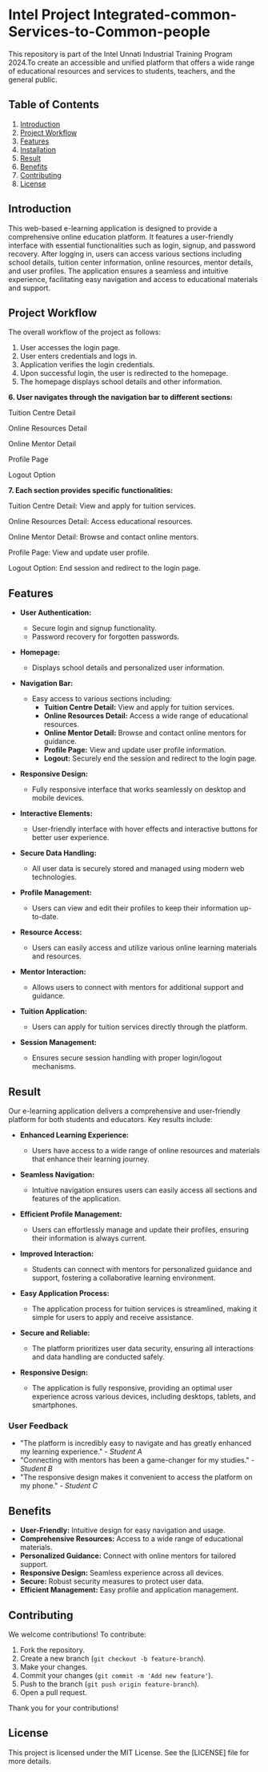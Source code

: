 # Intel Project Integrated-common-Services-to-Common-people
This repository is part of the Intel Unnati Industrial Training Program 2024.To create an accessible and unified platform that offers a wide range of educational resources and services to students, teachers, and the general public.

## Table of Contents
1. [Introduction](#introduction)
2. [Project Workflow](#project-workflow)
3. [Features](#features)
4. [Installation](#installation)
5. [Result](#result)
6. [Benefits](#benefits)
7. [Contributing](#contributing)
8. [License](#license)

## Introduction
This web-based e-learning application is designed to provide a comprehensive online education platform. It features a user-friendly interface with essential functionalities such as login, signup, and password recovery. After logging in, users can access various sections including school details, tuition center information, online resources, mentor details, and user profiles. The application ensures a seamless and intuitive experience, facilitating easy navigation and access to educational materials and support.

## Project Workflow
The overall workflow of the project as follows:
1. User accesses the login page.
2. User enters credentials and logs in.
3. Application verifies the login credentials.
4. Upon successful login, the user is redirected to the homepage.
5. The homepage displays school details and other information.

**6. User navigates through the navigation bar to different sections:**

   Tuition Centre Detail

   Online Resources Detail

   Online Mentor Detail

   Profile Page

   Logout Option
   
**7. Each section provides specific functionalities:**

   Tuition Centre Detail: View and apply for tuition services.

   Online Resources Detail: Access educational resources.

   Online Mentor Detail: Browse and contact online mentors.

   Profile Page: View and update user profile.

   Logout Option: End session and redirect to the login page.


## Features

- **User Authentication:**
  - Secure login and signup functionality.
  - Password recovery for forgotten passwords.

- **Homepage:**
  - Displays school details and personalized user information.

- **Navigation Bar:**
  - Easy access to various sections including:
    - **Tuition Centre Detail:** View and apply for tuition services.
    - **Online Resources Detail:** Access a wide range of educational resources.
    - **Online Mentor Detail:** Browse and contact online mentors for guidance.
    - **Profile Page:** View and update user profile information.
    - **Logout:** Securely end the session and redirect to the login page.

- **Responsive Design:**
  - Fully responsive interface that works seamlessly on desktop and mobile devices.

- **Interactive Elements:**
  - User-friendly interface with hover effects and interactive buttons for better user experience.

- **Secure Data Handling:**
  - All user data is securely stored and managed using modern web technologies.

- **Profile Management:**
  - Users can view and edit their profiles to keep their information up-to-date.

- **Resource Access:**
  - Users can easily access and utilize various online learning materials and resources.

- **Mentor Interaction:**
  - Allows users to connect with mentors for additional support and guidance.

- **Tuition Application:**
  - Users can apply for tuition services directly through the platform.

- **Session Management:**
  - Ensures secure session handling with proper login/logout mechanisms.

## Result

Our e-learning application delivers a comprehensive and user-friendly platform for both students and educators. Key results include:

- **Enhanced Learning Experience:**
  - Users have access to a wide range of online resources and materials that enhance their learning journey.
  
- **Seamless Navigation:**
  - Intuitive navigation ensures users can easily access all sections and features of the application.

- **Efficient Profile Management:**
  - Users can effortlessly manage and update their profiles, ensuring their information is always current.

- **Improved Interaction:**
  - Students can connect with mentors for personalized guidance and support, fostering a collaborative learning environment.

- **Easy Application Process:**
  - The application process for tuition services is streamlined, making it simple for users to apply and receive assistance.

- **Secure and Reliable:**
  - The platform prioritizes user data security, ensuring all interactions and data handling are conducted safely.

- **Responsive Design:**
  - The application is fully responsive, providing an optimal user experience across various devices, including desktops, tablets, and smartphones.

### User Feedback

- "The platform is incredibly easy to navigate and has greatly enhanced my learning experience." - *Student A*
- "Connecting with mentors has been a game-changer for my studies." - *Student B*
- "The responsive design makes it convenient to access the platform on my phone." - *Student C*

## Benefits

- **User-Friendly:** Intuitive design for easy navigation and usage.
- **Comprehensive Resources:** Access to a wide range of educational materials.
- **Personalized Guidance:** Connect with online mentors for tailored support.
- **Responsive Design:** Seamless experience across all devices.
- **Secure:** Robust security measures to protect user data.
- **Efficient Management:** Easy profile and application management.

## Contributing

We welcome contributions! To contribute:

1. Fork the repository.
2. Create a new branch (`git checkout -b feature-branch`).
3. Make your changes.
4. Commit your changes (`git commit -m 'Add new feature'`).
5. Push to the branch (`git push origin feature-branch`).
6. Open a pull request.

Thank you for your contributions!

## License
This project is licensed under the MIT License. See the [LICENSE] file for more details.

